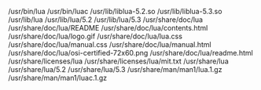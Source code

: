 /usr/bin/lua
/usr/bin/luac
/usr/lib/liblua-5.2.so
/usr/lib/liblua-5.3.so
/usr/lib/lua
/usr/lib/lua/5.2
/usr/lib/lua/5.3
/usr/share/doc/lua
/usr/share/doc/lua/README
/usr/share/doc/lua/contents.html
/usr/share/doc/lua/logo.gif
/usr/share/doc/lua/lua.css
/usr/share/doc/lua/manual.css
/usr/share/doc/lua/manual.html
/usr/share/doc/lua/osi-certified-72x60.png
/usr/share/doc/lua/readme.html
/usr/share/licenses/lua
/usr/share/licenses/lua/mit.txt
/usr/share/lua
/usr/share/lua/5.2
/usr/share/lua/5.3
/usr/share/man/man1/lua.1.gz
/usr/share/man/man1/luac.1.gz
